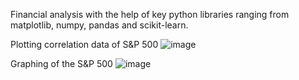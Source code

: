 Financial analysis with the help of key python libraries ranging from matplotlib, numpy, pandas and scikit-learn.

Plotting correlation data of S&P 500
![image](https://github.com/user-attachments/assets/5f2ab51b-1cc5-43bd-aebb-75b94fac3286)

Graphing of the S&P 500
![image](https://github.com/user-attachments/assets/22379a8d-5caf-45a8-89a6-ca733bbd3abb)
